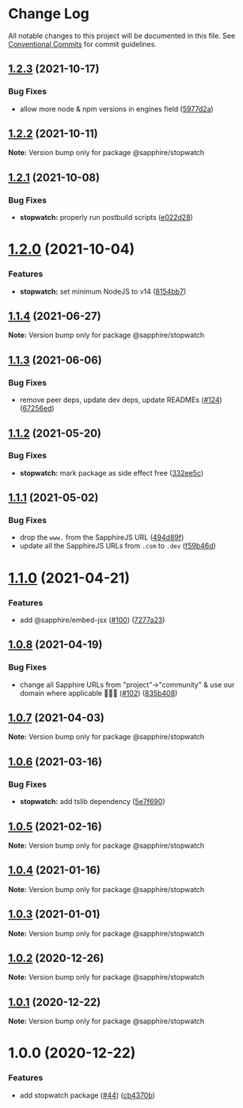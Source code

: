 # Change Log

All notable changes to this project will be documented in this file.
See [Conventional Commits](https://conventionalcommits.org) for commit guidelines.

## [1.2.3](https://github.com/sapphiredev/utilities/compare/@sapphire/stopwatch@1.2.2...@sapphire/stopwatch@1.2.3) (2021-10-17)

### Bug Fixes

-   allow more node & npm versions in engines field ([5977d2a](https://github.com/sapphiredev/utilities/commit/5977d2a30a4b2cfdf84aff3f33af03ffde1bbec5))

## [1.2.2](https://github.com/sapphiredev/utilities/compare/@sapphire/stopwatch@1.2.1...@sapphire/stopwatch@1.2.2) (2021-10-11)

**Note:** Version bump only for package @sapphire/stopwatch

## [1.2.1](https://github.com/sapphiredev/utilities/compare/@sapphire/stopwatch@1.2.0...@sapphire/stopwatch@1.2.1) (2021-10-08)

### Bug Fixes

-   **stopwatch:** properly run postbuild scripts ([e022d28](https://github.com/sapphiredev/utilities/commit/e022d2870a5ef613e2a6377dbf5db115f93f98c7))

# [1.2.0](https://github.com/sapphiredev/utilities/compare/@sapphire/stopwatch@1.1.4...@sapphire/stopwatch@1.2.0) (2021-10-04)

### Features

-   **stopwatch:** set minimum NodeJS to v14 ([8154bb7](https://github.com/sapphiredev/utilities/commit/8154bb7ce344b6675295d083f5ede9265fa0ae52))

## [1.1.4](https://github.com/sapphiredev/utilities/compare/@sapphire/stopwatch@1.1.3...@sapphire/stopwatch@1.1.4) (2021-06-27)

**Note:** Version bump only for package @sapphire/stopwatch

## [1.1.3](https://github.com/sapphiredev/utilities/compare/@sapphire/stopwatch@1.1.2...@sapphire/stopwatch@1.1.3) (2021-06-06)

### Bug Fixes

-   remove peer deps, update dev deps, update READMEs ([#124](https://github.com/sapphiredev/utilities/issues/124)) ([67256ed](https://github.com/sapphiredev/utilities/commit/67256ed43b915b02a8b5c68230ba82d6210c5032))

## [1.1.2](https://github.com/sapphiredev/utilities/compare/@sapphire/stopwatch@1.1.1...@sapphire/stopwatch@1.1.2) (2021-05-20)

### Bug Fixes

-   **stopwatch:** mark package as side effect free ([332ee5c](https://github.com/sapphiredev/utilities/commit/332ee5c2992af062f1d81de78f45046689288129))

## [1.1.1](https://github.com/sapphiredev/utilities/compare/@sapphire/stopwatch@1.1.0...@sapphire/stopwatch@1.1.1) (2021-05-02)

### Bug Fixes

-   drop the `www.` from the SapphireJS URL ([494d89f](https://github.com/sapphiredev/utilities/commit/494d89ffa04f78c195b93d7905b3232884f7d7e2))
-   update all the SapphireJS URLs from `.com` to `.dev` ([f59b46d](https://github.com/sapphiredev/utilities/commit/f59b46d1a0ebd39cad17b17d71cd3b9da808d5fd))

# [1.1.0](https://github.com/sapphiredev/utilities/compare/@sapphire/stopwatch@1.0.8...@sapphire/stopwatch@1.1.0) (2021-04-21)

### Features

-   add @sapphire/embed-jsx ([#100](https://github.com/sapphiredev/utilities/issues/100)) ([7277a23](https://github.com/sapphiredev/utilities/commit/7277a236015236ed8e81b7882875410facc4ce17))

## [1.0.8](https://github.com/sapphiredev/utilities/compare/@sapphire/stopwatch@1.0.7...@sapphire/stopwatch@1.0.8) (2021-04-19)

### Bug Fixes

-   change all Sapphire URLs from "project"->"community" & use our domain where applicable 👨‍🌾🚜 ([#102](https://github.com/sapphiredev/utilities/issues/102)) ([835b408](https://github.com/sapphiredev/utilities/commit/835b408e8e57130c3787aca2e32613346ff23e4d))

## [1.0.7](https://github.com/sapphiredev/utilities/compare/@sapphire/stopwatch@1.0.6...@sapphire/stopwatch@1.0.7) (2021-04-03)

**Note:** Version bump only for package @sapphire/stopwatch

## [1.0.6](https://github.com/sapphiredev/utilities/compare/@sapphire/stopwatch@1.0.5...@sapphire/stopwatch@1.0.6) (2021-03-16)

### Bug Fixes

-   **stopwatch:** add tslib dependency ([5e7f690](https://github.com/sapphiredev/utilities/commit/5e7f6903475ccfec2147b97f8aa56fb7c037a860))

## [1.0.5](https://github.com/sapphiredev/utilities/compare/@sapphire/stopwatch@1.0.4...@sapphire/stopwatch@1.0.5) (2021-02-16)

**Note:** Version bump only for package @sapphire/stopwatch

## [1.0.4](https://github.com/sapphiredev/utilities/compare/@sapphire/stopwatch@1.0.3...@sapphire/stopwatch@1.0.4) (2021-01-16)

**Note:** Version bump only for package @sapphire/stopwatch

## [1.0.3](https://github.com/sapphiredev/utilities/compare/@sapphire/stopwatch@1.0.2...@sapphire/stopwatch@1.0.3) (2021-01-01)

**Note:** Version bump only for package @sapphire/stopwatch

## [1.0.2](https://github.com/sapphiredev/utilities/compare/@sapphire/stopwatch@1.0.1...@sapphire/stopwatch@1.0.2) (2020-12-26)

**Note:** Version bump only for package @sapphire/stopwatch

## [1.0.1](https://github.com/sapphiredev/utilities/compare/@sapphire/stopwatch@1.0.0...@sapphire/stopwatch@1.0.1) (2020-12-22)

**Note:** Version bump only for package @sapphire/stopwatch

# 1.0.0 (2020-12-22)

### Features

-   add stopwatch package ([#44](https://github.com/sapphiredev/utilities/issues/44)) ([cb4370b](https://github.com/sapphiredev/utilities/commit/cb4370b034bced94142755316e933108b7b15a17))
